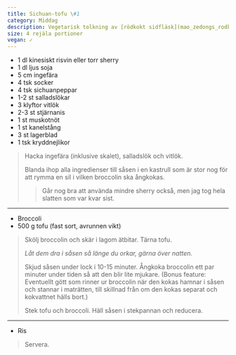 ```yaml
---
title: Sichuan-tofu \#1
category: Middag
description: Vegetarisk tolkning av [rödkokt sidfläsk](mao_zedongs_rodkokta_sidflask.html).
size: 4 rejäla portioner
vegan: ✓
---
```


- 1 dl kinesiskt risvin eller torr sherry
- 1 dl ljus soja
- 5 cm ingefära
- 4 tsk socker
- 4 tsk sichuanpeppar
- 1-2 st salladslökar
- 3 klyftor vitlök
- 2-3 st stjärnanis
- 1 st muskotnöt
- 1 st kanelstång
- 3 st lagerblad
- 1 tsk kryddnejlikor

> Hacka ingefära (inklusive skalet), salladslök och vitlök.
> 
> Blanda ihop alla ingredienser till såsen i en kastrull som är stor nog för att rymma en sil i vilken broccolin ska ångkokas.
>
> > Går nog bra att använda mindre sherry också, men jag tog hela slatten som var kvar sist.

---

- Broccoli
- 500 g tofu (fast sort, avrunnen vikt)

> Skölj broccolin och skär i lagom ätbitar. Tärna tofu.
>
> _Låt dem dra i såsen så länge du orkar, gärna över natten._
> 
> Skjud såsen under lock i 10-15 minuter. Ångkoka broccolin ett par minuter under tiden så att den blir lite mjukare. (Bonus feature: Eventuellt gött som rinner ur broccolin när den kokas hamnar i såsen och stannar i maträtten, till skillnad från om den kokas separat och kokvattnet hälls bort.)
> 
> Stek tofu och broccoli. Häll såsen i stekpannan och reducera.

---

- Ris

> Servera.
